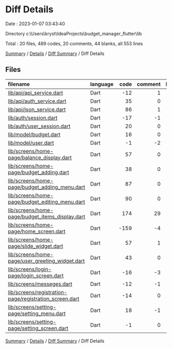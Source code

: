 # Diff Details

Date : 2023-01-07 03:43:40

Directory c:\\Users\\kryst\\IdeaProjects\\budget_manager_flutter\\lib

Total : 20 files,  489 codes, 20 comments, 44 blanks, all 553 lines

[Summary](results.md) / [Details](details.md) / [Diff Summary](diff.md) / Diff Details

## Files
| filename | language | code | comment | blank | total |
| :--- | :--- | ---: | ---: | ---: | ---: |
| [lib/api/api_service.dart](/lib/api/api_service.dart) | Dart | -12 | 1 | -6 | -17 |
| [lib/api/auth_service.dart](/lib/api/auth_service.dart) | Dart | 35 | 0 | 5 | 40 |
| [lib/api/json_service.dart](/lib/api/json_service.dart) | Dart | 86 | 1 | 14 | 101 |
| [lib/auth/session.dart](/lib/auth/session.dart) | Dart | -17 | -1 | -4 | -22 |
| [lib/auth/user_session.dart](/lib/auth/user_session.dart) | Dart | 20 | 0 | 7 | 27 |
| [lib/model/budget.dart](/lib/model/budget.dart) | Dart | 16 | 0 | 1 | 17 |
| [lib/model/user.dart](/lib/model/user.dart) | Dart | -1 | -2 | 0 | -3 |
| [lib/screens/home-page/balance_display.dart](/lib/screens/home-page/balance_display.dart) | Dart | 57 | 0 | 3 | 60 |
| [lib/screens/home-page/budget_adding.dart](/lib/screens/home-page/budget_adding.dart) | Dart | 38 | 0 | 2 | 40 |
| [lib/screens/home-page/budget_adding_menu.dart](/lib/screens/home-page/budget_adding_menu.dart) | Dart | 87 | 0 | 7 | 94 |
| [lib/screens/home-page/budget_editing_menu.dart](/lib/screens/home-page/budget_editing_menu.dart) | Dart | 90 | 0 | 7 | 97 |
| [lib/screens/home-page/budget_items_display.dart](/lib/screens/home-page/budget_items_display.dart) | Dart | 174 | 29 | 6 | 209 |
| [lib/screens/home-page/home_screen.dart](/lib/screens/home-page/home_screen.dart) | Dart | -159 | -4 | -4 | -167 |
| [lib/screens/home-page/slide_widget.dart](/lib/screens/home-page/slide_widget.dart) | Dart | 57 | 1 | 10 | 68 |
| [lib/screens/home-page/user_greeting_widget.dart](/lib/screens/home-page/user_greeting_widget.dart) | Dart | 43 | 0 | 3 | 46 |
| [lib/screens/login-page/login_screen.dart](/lib/screens/login-page/login_screen.dart) | Dart | -16 | -3 | -3 | -22 |
| [lib/screens/messeges.dart](/lib/screens/messeges.dart) | Dart | -12 | -1 | -4 | -17 |
| [lib/screens/registration-page/registration_screen.dart](/lib/screens/registration-page/registration_screen.dart) | Dart | -14 | 0 | -2 | -16 |
| [lib/screens/setting-page/setting_menu.dart](/lib/screens/setting-page/setting_menu.dart) | Dart | 18 | -1 | 2 | 19 |
| [lib/screens/setting-page/setting_screen.dart](/lib/screens/setting-page/setting_screen.dart) | Dart | -1 | 0 | 0 | -1 |

[Summary](results.md) / [Details](details.md) / [Diff Summary](diff.md) / Diff Details